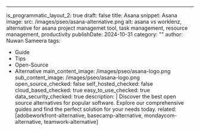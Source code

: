 ---
is_programmatic_layout_2: true
draft: false
title: Asana
snippet: Asana
image:
  src: /images/pseo/asana-alternative.png
  alt: asana vs worklenz, alternative for asana project managemet tool, task management, resource management, productivity
publishDate: 2024-10-31
category: ""
author: Nuwan Sameera
tags:
  - Guide
  - Tips
  - Open-Source
  - Alternative
main_content_image: /images/pseo/asana-logo.png
sub_content_image: /images/pseo/asana-logo.png
open_source_checked: false
self_hosted_checked: false
cloud_based_checked: true
easy_to_use_checked: true
data_security_checked: true
description: |
   Discover the best open source alternatives for popular software. Explore our comprehensive guides and find the perfect solution for your needs today.
related: [adobeworkfront-alternative, basecamp-alternative, mondaycom-alternative, teamwork-alternative]